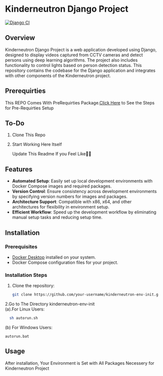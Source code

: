  # Kinderneutron Django Project
[![Django CI](https://github.com/kinderneutron/kinderneutron-web-app/actions/workflows/django.yml/badge.svg)](https://github.com/kinderneutron/kinderneutron-web-app/actions/workflows/django.yml)
## Overview

Kinderneutron Django Project is a web application developed using Django, designed to display videos captured from CCTV cameras and detect persons using deep learning algorithms. The project also includes functionality to control lights based on person detection status. This repository contains the codebase for the Django application and integrates with other components of the Kinderneutron project.

## Prerequirties
This REPO Comes With PreRequirties Package.[Click Here](https://github.com/kinderneutron/kinderneutron-env-init/blob/main/README.md) to See the Steps for Pre-Requirties Setup

## To-Do
1. Clone This Repo
2. Start Working Here Itself

   Update This Readme If you Feel Like👍🏻

## Features

- **Automated Setup**: Easily set up local development environments with Docker Compose images and required packages.
- **Version Control**: Ensure consistency across development environments by specifying version numbers for images and packages.
- **Architecture Support**: Compatible with x86, x64, and other architectures for flexibility in environment setup.
- **Efficient Workflow**: Speed up the development workflow by eliminating manual setup tasks and reducing setup time.

## Installation

### Prerequisites

- [Docker Desktop](https://www.docker.com/products/docker-desktop/) installed on your system.
- Docker Compose configuration files for your project.
### Installation Steps

1. Clone the repository:
   ```bash
   git clone https://github.com/your-username/kinderneutron-env-init.git 
2.Go to The Directory kinderneutron-env-init
<br> (a).For Linux Users:
 ```bash
   sh autorun.sh
```
(b) For Windows Users:
```
autorun.bat
```

## Usage
After installation, Your Environment is Set with All Packages Necessery for Kinderneutron Project

